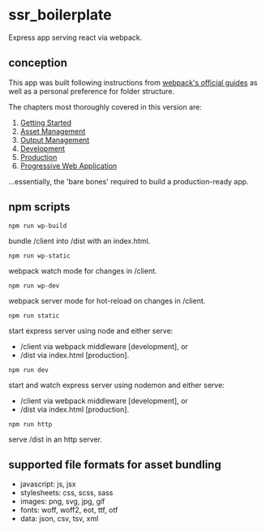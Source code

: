 # ssr_boilerplate

Express app serving react via webpack.

## conception

This app was built following instructions from [webpack's official guides](https://webpack.js.org/guides/) as well as a personal preference for folder structure.

The chapters most thoroughly covered in this version are:

1. [Getting Started](https://webpack.js.org/guides/getting-started/)
2. [Asset Management](https://webpack.js.org/guides/asset-management/)
3. [Output Management](https://webpack.js.org/guides/output-management/)
4. [Development](https://webpack.js.org/guides/development/)
5. [Production](https://webpack.js.org/guides/production/)
6. [Progressive Web Application](https://webpack.js.org/guides/progressive-web-application/)

...essentially, the 'bare bones' required to build a production-ready app.

## npm scripts

`npm run wp-build`

bundle /client into /dist with an index.html.

`npm run wp-static`

webpack watch mode for changes in /client.

`npm run wp-dev`

webpack server mode for hot-reload on changes in /client.

`npm run static`

start express server using node and either serve:

- /client via webpack middleware [development], or
- /dist via index.html [production].

`npm run dev`

start and watch express server using nodemon and either serve:

- /client via webpack middleware [development], or
- /dist via index.html [production].

`npm run http`

serve /dist in an http server.

## supported file formats for asset bundling

- javascript: js, jsx
- stylesheets: css, scss, sass
- images: png, svg, jpg, gif
- fonts: woff, woff2, eot, ttf, otf
- data: json, csv, tsv, xml
